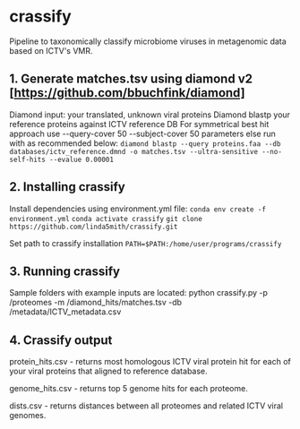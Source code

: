 # crassify
Pipeline to taxonomically classify microbiome viruses in metagenomic data based on ICTV's VMR.

## 1. Generate matches.tsv using diamond v2 [https://github.com/bbuchfink/diamond]
Diamond input: your translated, unknown viral proteins
Diamond blastp your reference proteins against ICTV reference DB
For symmetrical best hit approach use --query-cover 50 --subject-cover 50 parameters else run with as recommended below:
```diamond blastp --query proteins.faa --db databases/ictv_reference.dmnd -o matches.tsv --ultra-sensitive --no-self-hits --evalue 0.00001```

## 2. Installing crassify
Install dependencies using environment.yml file:
```conda env create -f environment.yml```
```conda activate crassify```
```git clone https://github.com/linda5mith/crassify.git```

Set path to crassify installation
```PATH=$PATH:/home/user/programs/crassify```

## 3. Running crassify
Sample folders with example inputs are located:
python crassify.py -p /proteomes -m /diamond_hits/matches.tsv -db /metadata/ICTV_metadata.csv

## 4. Crassify output
protein_hits.csv - returns most homologous ICTV viral protein hit for each of your viral proteins that aligned to reference database.

genome_hits.csv - returns top 5 genome hits for each proteome. 

dists.csv - returns distances between all proteomes and related ICTV viral genomes.
